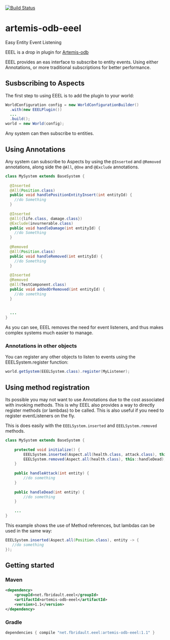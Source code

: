 [![Build Status](https://travis-ci.org/GMWolf/artemis-odb-eeel.svg?branch=master)](https://travis-ci.org/GMWolf/artemis-odb-eeel)
# artemis-odb-eeel
Easy Entity Event Listening

EEEL is a drop in plugin for [Artemis-odb](https://github.com/junkdog/artemis-odb)

EEEL provides an eas interface to subscribe to entity events. Using either Annotations, or more traditional subscriptions for better performance.

## Susbscribing to Aspects

The first step to using EEEL is to add the plugin to your world:
```java
WorldConfiguration config = new WorldConfigurationBuilder()
  .with(new EEELPlugin())
  ...
  .build();
world = new World(config);
```

Any system can then subscribe to entities.

## Using Annotations

Any system can subscribe to Aspects by using the `@Inserted` and `@Removed` annotations, along side the `@All`, `@One` and `@Exclude` annotations.
```java
class MySystem extends BaseSystem {
  
  @Inserted
  @All(Position.class)
  public void handlePositionEntityInsert(int entityId) {
    //do Something
  }
  
  @Inserted
  @All({life.class, damage.class})
  @Exclude(invurnerable.class)
  public void handleDamage(int entityId) {
    //do Something
  }
  
  @Removed
  @All(Position.class)
  public void handleRemoved(int entityId) {
    //do Something
  }
  
  @Inserted
  @Removed
  @All(TestComponent.class)
  public void addedOrRemoved(int entityId) {
    //do something
  }
 
  
  ...
}
```

As you can see, EEEL removes the need for event listeners, and thus makes complex systems much easier to manage.

### Annotations in other objects
You can register any other objects to listen to events using the EEELSystem.register function:
```java
world.getSystem(EEELSystem.class).register(MyListener);
```

## Using method registration
Its possible you may not want to use Annotations due to the cost associated with invoking methods.
This is why EEEL also provides a way to directly register methods (or lambdas) to be called.
This is also useful if you need to register eventListeners on the fly.

This is does easily with the `EEELSystem.inserted` and `EEELSystem.removed` methods.

```java
class MySystem extends BaseSystem {
    
    protected void initialize() {
        EEELSystem.inserted(Aspect.all(health.class, attack.class), this::handleAttack);
        EEELSystem.removed(Aspect.all(health.class), this::handleDead);
    }
    
    public handleAttack(int entity) {
        //do something
    }
    
    public handleDead(int entity) {
        //do something
    }
    
    ...
}
```

This example shows the use of Method references, but lambdas can be used in the same way:
```java
EEELSystem.inserted(Aspect.all(Position.class), entity -> {
   //do something
});
```

## Getting started

### Maven
```xml
<dependency>
	<groupId>net.fbridault.eeel</groupId>
	<artifactId>artemis-odb-eeel</artifactId>
	<version>1.1</version>
</dependency>
```

### Gradle
```gradle
dependencies { compile "net.fbridault.eeel:artemis-odb-eeel:1.1" }
```
